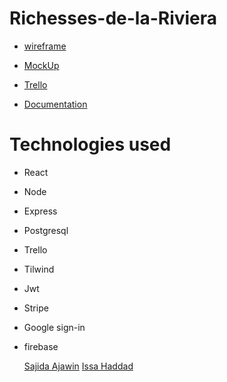 # Richesses-de-la-Riviera

- [wireframe]()

- [MockUp]()

- [Trello](https://trello.com/b/Sut1QMku/masterpice)

- [Documentation](https://docs.google.com/presentation/d/1ktXz-bYZAzeIgBLDZEO6PqNPFc7IMf2h/edit#slide=id.p1)

# Technologies used

- React
- Node
- Express
- Postgresql
- Trello
- Tilwind
- Jwt
- Stripe
- Google sign-in
- firebase

  [Sajida Ajawin](https://github.com/sajidaajawin)
  [Issa Haddad](https://github.com/issa097)
